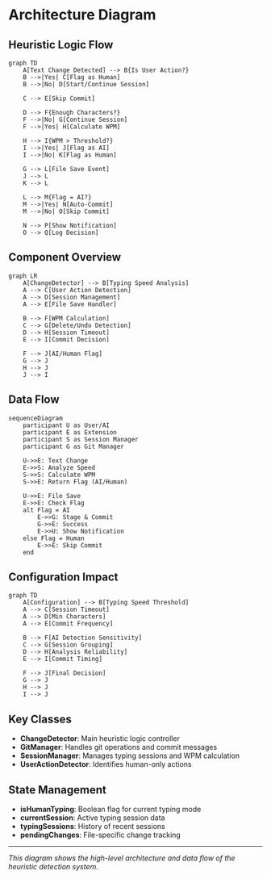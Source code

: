 # Architecture Diagram

## Heuristic Logic Flow

```mermaid
graph TD
    A[Text Change Detected] --> B{Is User Action?}
    B -->|Yes| C[Flag as Human]
    B -->|No| D[Start/Continue Session]
    
    C --> E[Skip Commit]
    
    D --> F{Enough Characters?}
    F -->|No| G[Continue Session]
    F -->|Yes| H[Calculate WPM]
    
    H --> I{WPM > Threshold?}
    I -->|Yes| J[Flag as AI]
    I -->|No| K[Flag as Human]
    
    G --> L[File Save Event]
    J --> L
    K --> L
    
    L --> M{Flag = AI?}
    M -->|Yes| N[Auto-Commit]
    M -->|No| O[Skip Commit]
    
    N --> P[Show Notification]
    O --> Q[Log Decision]
```

## Component Overview

```mermaid
graph LR
    A[ChangeDetector] --> B[Typing Speed Analysis]
    A --> C[User Action Detection]
    A --> D[Session Management]
    A --> E[File Save Handler]
    
    B --> F[WPM Calculation]
    C --> G[Delete/Undo Detection]
    D --> H[Session Timeout]
    E --> I[Commit Decision]
    
    F --> J[AI/Human Flag]
    G --> J
    H --> J
    J --> I
```

## Data Flow

```mermaid
sequenceDiagram
    participant U as User/AI
    participant E as Extension
    participant S as Session Manager
    participant G as Git Manager
    
    U->>E: Text Change
    E->>S: Analyze Speed
    S->>S: Calculate WPM
    S->>E: Return Flag (AI/Human)
    
    U->>E: File Save
    E->>E: Check Flag
    alt Flag = AI
        E->>G: Stage & Commit
        G->>E: Success
        E->>U: Show Notification
    else Flag = Human
        E->>E: Skip Commit
    end
```

## Configuration Impact

```mermaid
graph TD
    A[Configuration] --> B[Typing Speed Threshold]
    A --> C[Session Timeout]
    A --> D[Min Characters]
    A --> E[Commit Frequency]
    
    B --> F[AI Detection Sensitivity]
    C --> G[Session Grouping]
    D --> H[Analysis Reliability]
    E --> I[Commit Timing]
    
    F --> J[Final Decision]
    G --> J
    H --> J
    I --> J
```

## Key Classes

- **ChangeDetector**: Main heuristic logic controller
- **GitManager**: Handles git operations and commit messages
- **SessionManager**: Manages typing sessions and WPM calculation
- **UserActionDetector**: Identifies human-only actions

## State Management

- **isHumanTyping**: Boolean flag for current typing mode
- **currentSession**: Active typing session data
- **typingSessions**: History of recent sessions
- **pendingChanges**: File-specific change tracking

---

*This diagram shows the high-level architecture and data flow of the heuristic detection system.*

